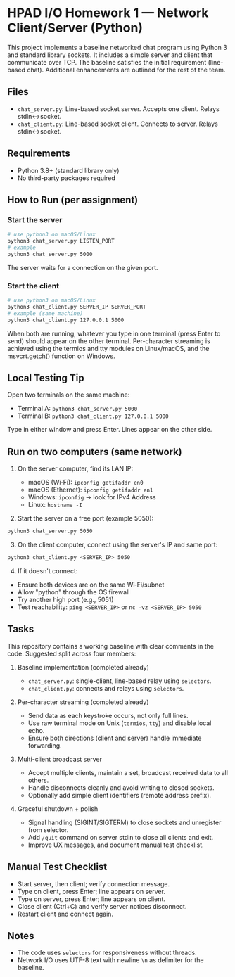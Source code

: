 # HPAD I/O Homework 1 — Network Client/Server (Python)

This project implements a baseline networked chat program using Python 3 and standard library sockets. It includes a simple server and client that communicate over TCP. The baseline satisfies the initial requirement (line-based chat). Additional enhancements are outlined for the rest of the team.

## Files
- `chat_server.py`: Line-based socket server. Accepts one client. Relays stdin<->socket.
- `chat_client.py`: Line-based socket client. Connects to server. Relays stdin<->socket.

## Requirements
- Python 3.8+ (standard library only)
- No third-party packages required

## How to Run (per assignment)

### Start the server
```bash
# use python3 on macOS/Linux
python3 chat_server.py LISTEN_PORT
# example
python3 chat_server.py 5000
```

The server waits for a connection on the given port.

### Start the client
```bash
# use python3 on macOS/Linux
python3 chat_client.py SERVER_IP SERVER_PORT
# example (same machine)
python3 chat_client.py 127.0.0.1 5000
```

When both are running, whatever you type in one terminal (press Enter to send) should appear on the other terminal.
Per-character streaming is achieved using the termios and tty modules on Linux/macOS, and the msvcrt.getch() function on Windows.

## Local Testing Tip
Open two terminals on the same machine:
- Terminal A: `python3 chat_server.py 5000`
- Terminal B: `python3 chat_client.py 127.0.0.1 5000`

Type in either window and press Enter. Lines appear on the other side.

## Run on two computers (same network)

1. On the server computer, find its LAN IP:
   - macOS (Wi‑Fi): `ipconfig getifaddr en0`
   - macOS (Ethernet): `ipconfig getifaddr en1`
   - Windows: `ipconfig` → look for IPv4 Address
   - Linux: `hostname -I`

2. Start the server on a free port (example 5050):
```bash
python3 chat_server.py 5050
```

3. On the client computer, connect using the server's IP and same port:
```bash
python3 chat_client.py <SERVER_IP> 5050
```

4. If it doesn't connect:
- Ensure both devices are on the same Wi‑Fi/subnet
- Allow "python" through the OS firewall
- Try another high port (e.g., 5051)
- Test reachability: `ping <SERVER_IP>` or `nc -vz <SERVER_IP> 5050`

## Tasks
This repository contains a working baseline with clear comments in the code. Suggested split across four members:

1) Baseline implementation (completed already)
   - `chat_server.py`: single-client, line-based relay using `selectors`.
   - `chat_client.py`: connects and relays using `selectors`.

2) Per-character streaming (completed already)
   - Send data as each keystroke occurs, not only full lines.
   - Use raw terminal mode on Unix (`termios`, `tty`) and disable local echo.
   - Ensure both directions (client and server) handle immediate forwarding.

3) Multi-client broadcast server 
   - Accept multiple clients, maintain a set, broadcast received data to all others.
   - Handle disconnects cleanly and avoid writing to closed sockets.
   - Optionally add simple client identifiers (remote address prefix).

4) Graceful shutdown + polish 
   - Signal handling (SIGINT/SIGTERM) to close sockets and unregister from selector.
   - Add `/quit` command on server stdin to close all clients and exit.
   - Improve UX messages, and document manual test checklist.



## Manual Test Checklist
- Start server, then client; verify connection message.
- Type on client, press Enter; line appears on server.
- Type on server, press Enter; line appears on client.
- Close client (Ctrl+C) and verify server notices disconnect.
- Restart client and connect again.

## Notes
- The code uses `selectors` for responsiveness without threads.
- Network I/O uses UTF-8 text with newline `\n` as delimiter for the baseline.

